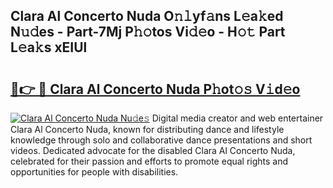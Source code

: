 ## Clara Al Concerto Nuda O𝚗𝚕yf𝚊ns L𝚎a𝚔ed N𝚞𝚍es - Part-7Mj P𝚑𝚘tos Vi𝚍𝚎o - H𝚘𝚝 Part L𝚎a𝚔s xEIUl

# <h2><a href="http://kfaz57c.oniu.top/?m=Clara+Al+Concerto+Nuda">🔗👉 🔴 Clara Al Concerto Nuda P𝚑ot𝚘𝚜 V𝚒d𝚎o</a></h2>

[![Clara Al Concerto Nuda Nu𝚍e𝚜](https://i.imgur.com/0qMVB7G.gif)](http://kfaz57c.oniu.top/?m=Clara+Al+Concerto+Nuda)
Digital media creator and web entertainer Clara Al Concerto Nuda, known for distributing dance and lifestyle knowledge through solo and collaborative dance presentations and short videos. Dedicated advocate for the disabled Clara Al Concerto Nuda, celebrated for their passion and efforts to promote equal rights and opportunities for people with disabilities.  
